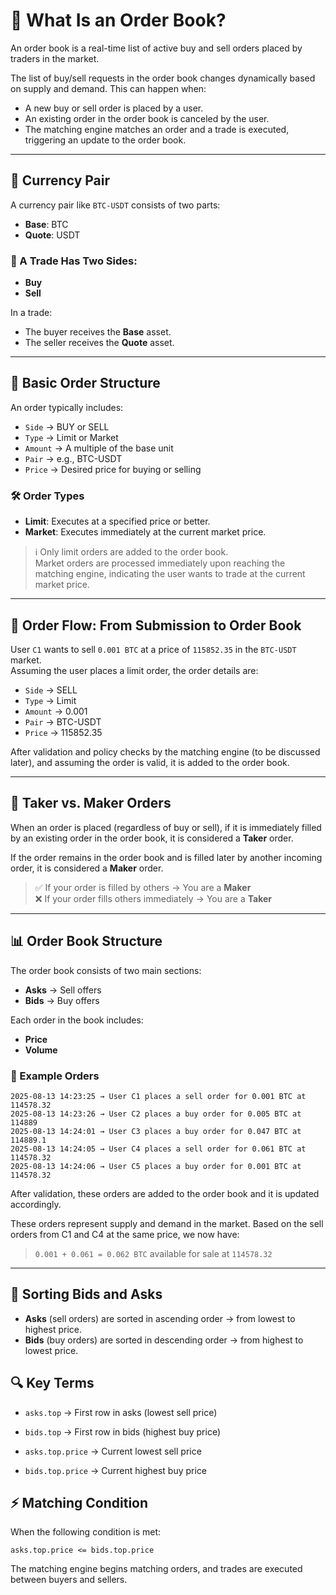 # 📘 What Is an Order Book?

An order book is a real-time list of active buy and sell orders placed by traders in the market.

The list of buy/sell requests in the order book changes dynamically based on supply and demand. This can happen when:
- A new buy or sell order is placed by a user.
- An existing order in the order book is canceled by the user.
- The matching engine matches an order and a trade is executed, triggering an update to the order book.

---

## 💱 Currency Pair

A currency pair like `BTC-USDT` consists of two parts:
- **Base**: BTC
- **Quote**: USDT

### 🔄 A Trade Has Two Sides:
- **Buy**
- **Sell**

In a trade:
- The buyer receives the **Base** asset.
- The seller receives the **Quote** asset.

---

## 🧾 Basic Order Structure

An order typically includes:
- `Side` → BUY or SELL  
- `Type` → Limit or Market  
- `Amount` → A multiple of the base unit  
- `Pair` → e.g., BTC-USDT  
- `Price` → Desired price for buying or selling

### 🛠️ Order Types
- **Limit**: Executes at a specified price or better.
- **Market**: Executes immediately at the current market price.

> ℹ️ Only limit orders are added to the order book.  
> Market orders are processed immediately upon reaching the matching engine, indicating the user wants to trade at the current market price.

---

## 🔁 Order Flow: From Submission to Order Book

User `C1` wants to sell `0.001 BTC` at a price of `115852.35` in the `BTC-USDT` market.  
Assuming the user places a limit order, the order details are:

- `Side` → SELL  
- `Type` → Limit  
- `Amount` → 0.001  
- `Pair` → BTC-USDT  
- `Price` → 115852.35

After validation and policy checks by the matching engine (to be discussed later), and assuming the order is valid, it is added to the order book.

---

## 🧩 Taker vs. Maker Orders

When an order is placed (regardless of buy or sell), if it is immediately filled by an existing order in the order book, it is considered a **Taker** order.

If the order remains in the order book and is filled later by another incoming order, it is considered a **Maker** order.

> ✅ If your order is filled by others → You are a **Maker**  
> ❌ If your order fills others immediately → You are a **Taker**

---

## 📊 Order Book Structure

The order book consists of two main sections:
- **Asks** → Sell offers
- **Bids** → Buy offers

Each order in the book includes:
- **Price**
- **Volume**

### 🧮 Example Orders

```text
2025-08-13 14:23:25 → User C1 places a sell order for 0.001 BTC at 114578.32  
2025-08-13 14:23:26 → User C2 places a buy order for 0.005 BTC at 114889  
2025-08-13 14:24:01 → User C3 places a buy order for 0.047 BTC at 114889.1  
2025-08-13 14:24:05 → User C4 places a sell order for 0.061 BTC at 114578.32  
2025-08-13 14:24:06 → User C5 places a buy order for 0.001 BTC at 114578.32
```

After validation, these orders are added to the order book and it is updated accordingly.

These orders represent supply and demand in the market. Based on the sell orders from C1 and C4 at the same price, we now have:

> `0.001 + 0.061 = 0.062 BTC` available for sale at `114578.32`

---

## 📐 Sorting Bids and Asks

- **Asks** (sell orders) are sorted in ascending order → from lowest to highest price.
- **Bids** (buy orders) are sorted in descending order → from highest to lowest price.


## 🔍 Key Terms

- `asks.top` → First row in asks (lowest sell price)

- `bids.top` → First row in bids (highest buy price)

- `asks.top.price` → Current lowest sell price

- `bids.top.price` → Current highest buy price

## ⚡ Matching Condition

When the following condition is met:

```text
asks.top.price <= bids.top.price
```

The matching engine begins matching orders, and trades are executed between buyers and sellers.